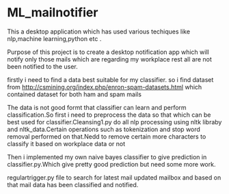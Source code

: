 # ML_mailnotifier
This a desktop application which has used various techiques like nlp,machine learning,python etc .

Purpose of this project is to create a desktop notification app which will notify only those mails which are regarding my workplace rest all are not been notified to the user.

firstly i need to find a data best suitable for my classifier. so i find dataset from http://csmining.org/index.php/enron-spam-datasets.html which contained dataset for both ham and spam mails

The data is not good formt that classifier can learn and perform classification.So first i need to preprocess the data so that which can be best used for classifier.Cleansing1.py do all nlp processing using nltk libraby and nltk_data.Certain operations such as tokenization and stop word removal performed on that.Nedd to remove certain more characters to classify it based on workplace data or not

Then i implemented my own naive bayes classifier to give prediction in classifier.py.Which give pretty good prediction but need some more work.

regulartrigger.py file to search for latest mail updated mailbox and based on that mail data has been classified and notified.


